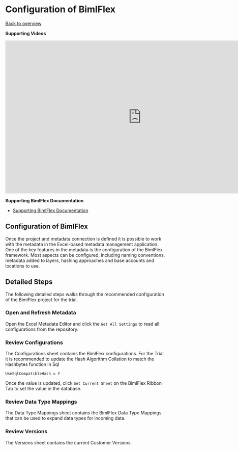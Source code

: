 # Configuration of BimlFlex

[Back to overview](https://varigence.com/Documentation/BimlFlex/Article/Trial+Process+Overview)

**Supporting Videos**

<iframe width="853" height="480" src="https://www.youtube.com/embed/yMDi0RaB9G8?rel=0" frameborder="0" allow="autoplay; encrypted-media" allowfullscreen></iframe>


**Supporting BimlFlex Documentation**

- [Supporting BimlFlex Documentation](https://varigence.com/Documentation/BimlFlex/Article/Configurations)

## Configuration of BimlFlex

Once the project and metadata connection is defined it is possible to work with the metadata in the Excel-based metadata management application.
One of the key features in the metadata is the configuration of the BimlFlex framework. Most aspects can be configured, including naming conventions, metadata added to layers, hashing approaches and base accounts and locations to use.

## Detailed Steps
The following detailed steps walks through the recommended configuration of the BimlFlex project for the trial.

### Open and Refresh Metadata

Open the Excel Metadata Editor and click the `Get All Settings` to read all configurations from the repository.

### Review Configurations

The Configurations sheet contains the BimlFlex configurations.
For the Trial it is recommended to update the Hash Algorithm Collation to match the Hashbytes function in Sql   

`UseSqlCompatibleHash = Y`

Once the value is updated, click `Set Current Sheet` on the BimlFlex Ribbon Tab to set the value in the database.

### Review Data Type Mappings

The Data Type Mappings sheet contains the BimlFlex Data Type Mappings that can be used to expand data types for incoming data.

### Review Versions

The Versions sheet contains the current Customer Versions.
